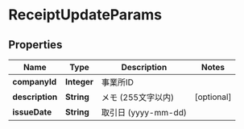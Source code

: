 

# ReceiptUpdateParams


## Properties

| Name | Type | Description | Notes |
|------------ | ------------- | ------------- | -------------|
|**companyId** | **Integer** | 事業所ID |  |
|**description** | **String** | メモ (255文字以内) |  [optional] |
|**issueDate** | **String** | 取引日 (yyyy-mm-dd) |  |



